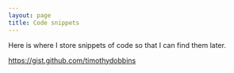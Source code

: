 ```yaml
---
layout: page
title: Code snippets
---
```



Here is where I store snippets of code so that I can find them later.

https://gist.github.com/timothydobbins
